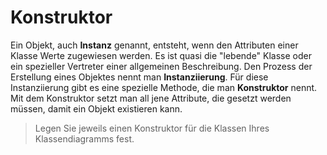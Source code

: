 Konstruktor
====================

Ein Objekt, auch **Instanz** genannt, entsteht, wenn den Attributen einer Klasse Werte zugewiesen werden. Es ist quasi die "lebende" Klasse oder ein spezieller Vertreter einer allgemeinen Beschreibung. Den Prozess der Erstellung eines Objektes nennt man **Instanziierung**. Für diese Instanziierung gibt es eine spezielle Methode, die man **Konstruktor** nennt. Mit dem Konstruktor setzt man all jene Attribute, die gesetzt werden müssen, damit ein Objekt existieren kann.

> Legen Sie jeweils einen Konstruktor für die Klassen Ihres Klassendiagramms fest.


